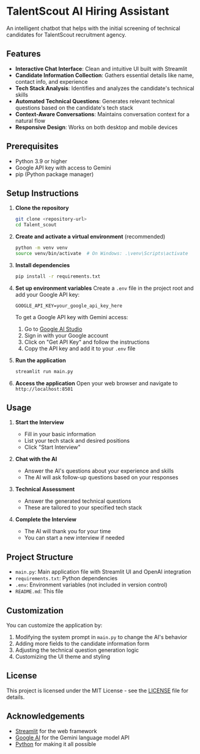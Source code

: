 # TalentScout AI Hiring Assistant

An intelligent chatbot that helps with the initial screening of technical candidates for TalentScout recruitment agency.

## Features

- **Interactive Chat Interface**: Clean and intuitive UI built with Streamlit
- **Candidate Information Collection**: Gathers essential details like name, contact info, and experience
- **Tech Stack Analysis**: Identifies and analyzes the candidate's technical skills
- **Automated Technical Questions**: Generates relevant technical questions based on the candidate's tech stack
- **Context-Aware Conversations**: Maintains conversation context for a natural flow
- **Responsive Design**: Works on both desktop and mobile devices

## Prerequisites

- Python 3.9 or higher
- Google API key with access to Gemini
- pip (Python package manager)

## Setup Instructions

1. **Clone the repository**
   ```bash
   git clone <repository-url>
   cd Talent_scout
   ```

2. **Create and activate a virtual environment** (recommended)
   ```bash
   python -m venv venv
   source venv/bin/activate  # On Windows: .\venv\Scripts\activate
   ```

3. **Install dependencies**
   ```bash
   pip install -r requirements.txt
   ```

4. **Set up environment variables**
   Create a `.env` file in the project root and add your Google API key:
   ```
   GOOGLE_API_KEY=your_google_api_key_here
   ```
   
   To get a Google API key with Gemini access:
   1. Go to [Google AI Studio](https://makersuite.google.com/)
   2. Sign in with your Google account
   3. Click on "Get API Key" and follow the instructions
   4. Copy the API key and add it to your `.env` file

5. **Run the application**
   ```bash
   streamlit run main.py
   ```

6. **Access the application**
   Open your web browser and navigate to `http://localhost:8501`

## Usage

1. **Start the Interview**
   - Fill in your basic information
   - List your tech stack and desired positions
   - Click "Start Interview"

2. **Chat with the AI**
   - Answer the AI's questions about your experience and skills
   - The AI will ask follow-up questions based on your responses

3. **Technical Assessment**
   - Answer the generated technical questions
   - These are tailored to your specified tech stack

4. **Complete the Interview**
   - The AI will thank you for your time
   - You can start a new interview if needed

## Project Structure

- `main.py`: Main application file with Streamlit UI and OpenAI integration
- `requirements.txt`: Python dependencies
- `.env`: Environment variables (not included in version control)
- `README.md`: This file

## Customization

You can customize the application by:

1. Modifying the system prompt in `main.py` to change the AI's behavior
2. Adding more fields to the candidate information form
3. Adjusting the technical question generation logic
4. Customizing the UI theme and styling

## License

This project is licensed under the MIT License - see the [LICENSE](LICENSE) file for details.

## Acknowledgements

- [Streamlit](https://streamlit.io/) for the web framework
- [Google AI](https://ai.google.dev/) for the Gemini language model API
- [Python](https://www.python.org/) for making it all possible